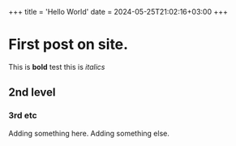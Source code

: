 +++
title = 'Hello World'
date = 2024-05-25T21:02:16+03:00
+++

# First post on site.

This is **bold** test this is *italics*

## 2nd level

### 3rd etc

Adding something here.
Adding something else.

